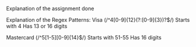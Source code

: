 Explanation of the assignment done

Explanation of the Regex Patterns:
Visa (/^4[0-9]{12}(?:[0-9]{3})?$/)
Starts with 4
Has 13 or 16 digits

Mastercard (/^5[1-5][0-9]{14}$/)
Starts with 51-55
Has 16 digits
